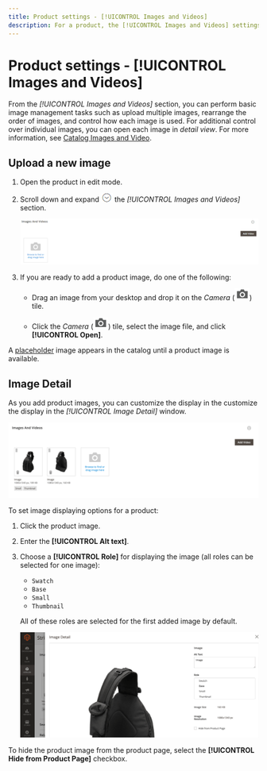 ```yaml
---
title: Product settings - [!UICONTROL Images and Videos]
description: For a product, the [!UICONTROL Images and Videos] settings determine how each image or video is used for the product listing.
---
```

# Product settings - [!UICONTROL Images and Videos]

From the _[!UICONTROL Images and Videos]_ section, you can perform basic image management tasks such as upload multiple images, rearrange the order of images, and control how each image is used. For additional control over individual images, you can open each image in _detail view_. For more information, see [Catalog Images and Video](catalog-images-video.md).

## Upload a new image

1. Open the product in edit mode.

1. Scroll down and expand ![Expansion selector](../assets/icon-display-expand.png) the _[!UICONTROL Images and Videos]_ section.

   ![Images and Videos](./assets/product-simple-images-videos.png)<!-- zoom -->

1. If you are ready to add a product image, do one of the following:

   - Drag an image from your desktop and drop it on the _Camera_ (![Camera icon](../assets/icon-camera.png)) tile.

   - Click the _Camera_ (![Camera icon](../assets/icon-camera.png)) tile, select the image file, and click **[!UICONTROL Open]**.

A [placeholder](product-image-config.md#image-placeholders) image appears in the catalog until a product image is available.

## Image Detail

As you add product images, you can customize the display in the  customize the display in the _[!UICONTROL Image Detail]_ window.

![Product images](./assets/image-video.png)<!-- zoom -->

To set image displaying options for a product:

1. Click the product image.

1. Enter the **[!UICONTROL Alt text]**.

1. Choose a **[!UICONTROL Role]** for displaying the image (all roles can be selected for one image):

   - `Swatch`
   - `Base`
   - `Small`
   - `Thumbnail`

   All of these roles are selected for the first added image by default.

   ![Image details](./assets/product-image-details.png)<!-- zoom -->

To hide the product image from the product page, select the **[!UICONTROL Hide from Product Page]** checkbox.
